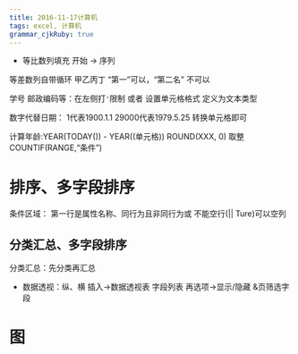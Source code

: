 ```yaml
---
title: 2016-11-17计算机 
tags: excel, 计算机
grammar_cjkRuby: true
---
```

* 等比数列填充
开始 -> 序列

等差数列自带循环 甲乙丙丁
“第一”可以，“第二名” 不可以

学号 邮政编码等：在左侧打`'`限制
或者 设置单元格格式 定义为文本类型

数字代替日期：
1代表1900.1.1
29000代表1979.5.25
转换单元格即可

计算年龄:YEAR(TODAY()) - YEAR((单元格))
ROUND(XXX, 0) 取整
COUNTIF(RANGE,“条件”)

# 排序、多字段排序
条件区域：
第一行是属性名称、同行为且非同行为或
不能空行(|| Ture)可以空列
## 分类汇总、多字段排序
分类汇总：先分类再汇总
* 数据透视：纵、横
插入->数据透视表
字段列表 再选项->显示/隐藏
&页筛选字段

# 图
